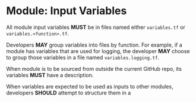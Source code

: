 # Module: Input Variables

All module input variables **MUST** be in files named either `variables.tf` or `variables.<function>.tf`.

Developers **MAY** group variables into files by function. For example, if a module has variables that are used for logging,
the developer **MAY** choose to group those variables in a file named `variables.logging.tf`.

When module is to be sourced from outside the current GitHub repo, its variables **MUST** have a description.

When variables are expected to be used as inputs to other modules, developers **SHOULD** attempt to structure them in a

